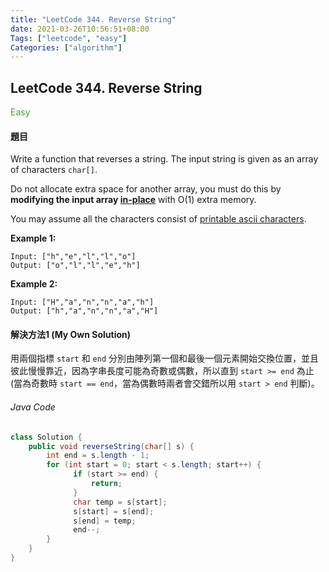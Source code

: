 ```yaml
---
title: "LeetCode 344. Reverse String"
date: 2021-03-26T10:56:51+08:00
Tags: ["leetcode", "easy"]
Categories: ["algorithm"]
---
```


## LeetCode 344. Reverse String

<span style="color: #43a047;">Easy</span>

#### 題目
Write a function that reverses a string. The input string is given as an array of characters `char[]`.

Do not allocate extra space for another array, you must do this by **modifying the input array [in-place](https://en.wikipedia.org/wiki/In-place_algorithm)** with O(1) extra memory.

You may assume all the characters consist of [printable ascii characters](https://en.wikipedia.org/wiki/ASCII#Printable_characters).

**Example 1:**
```
Input: ["h","e","l","l","o"]
Output: ["o","l","l","e","h"]
```
**Example 2:**
```
Input: ["H","a","n","n","a","h"]
Output: ["h","a","n","n","a","H"]
```

#### 解決方法1 (My Own Solution)
用兩個指標 `start` 和 `end` 分別由陣列第一個和最後一個元素開始交換位置，並且彼此慢慢靠近，因為字串長度可能為奇數或偶數，所以直到 `start >= end` 為止 (當為奇數時 `start == end`，當為偶數時兩者會交錯所以用 `start > end` 判斷)。

###### Java Code
```java
class Solution {
    public void reverseString(char[] s) {
        int end = s.length - 1;
        for (int start = 0; start < s.length; start++) {
              if (start >= end) {
                  return;
              }
              char temp = s[start];
              s[start] = s[end];
              s[end] = temp;
              end--;
        }
    }
}
```

